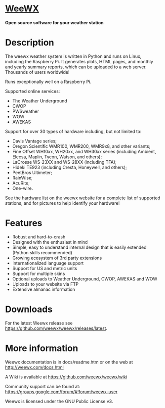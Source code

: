 <h1>
  <a href='http://www.weewx.com'>WeeWX</a>
</h1>
<h4>Open source software for your weather station</h4>


<h1>Description</h1>
<p>The weewx weather system is written in Python and runs on Linux,
  including the Raspberry Pi. It generates plots, HTML pages, and monthly and
  yearly summary reports, which can be uploaded to a web server. Thousands of
  users worldwide!</p>

<p>Runs exceptionally well on a Raspberry Pi.</p>

<p>Supported online services:</p>
<ul>
  <li>The Weather Underground</li>
  <li>CWOP</li>
  <li>PWSweather</li>
  <li>WOW</li>
  <li>AWEKAS</li>
</ul>

<p>Support for over 30 types of hardware including, but not limited to:</p>
<ul>
  <li>Davis Vantage series;</li>
  <li>Oregon Scientific WMR100, WMR200, WMR9x8, and other variants;</li>
  <li>Fine Offset WH10xx, WH20xx, and WH30xx series (including Ambient,
    Elecsa, Maplin, Tycon, Watson, and others);</li>
  <li>LaCrosse WS-23XX and WS-28XX (including TFA);</li>
  <li>Hideki TE923 (including Cresta, Honeywell, and others);</li>
  <li>PeetBros Ultimeter;</li>
  <li>RainWise;</li>
  <li>AcuRite;</li>
  <li>One-wire.</li>
</ul>

<p>
  See the <a href="http://www.weewx.com/hardware.html">hardware list</a> on the
  weewx website for a complete list of supported stations, and for pictures to
  help identify your hardware!
</p>

<h1>Features</h1>
<ul>
  <li>Robust and hard-to-crash</li>
  <li>Designed with the enthusiast in mind</li>
  <li>Simple, easy to understand internal design that is easily extended
    (Python skills recommended)</li>
  <li>Growing ecosystem of 3rd party extensions</li>
  <li>Internationalized language support</li>
  <li>Support for US and metric units</li>
  <li>Support for multiple skins</li>
  <li>Optional uploads to Weather Underground, CWOP, AWEKAS and WOW</li>
  <li>Uploads to your website via FTP</li>
  <li>Extensive almanac information</li>
</ul>

<h1>Downloads</h1>
<p>For the latest Weewx release see <a href="https://github.com/weewx/weewx/releases/latest">
https://github.com/weewx/weewx/releases/latest</a>.</p>

<h1>More information</h1>

<p>
  Weewx documentation is in docs/readme.htm or on the web at <a
    href="http://weewx.com/docs.html">http://weewx.com/docs.html</a>
</p>
<p>
  A Wiki is available at <a href="https://github.com/weewx/weewx/wiki">https://github.com/weewx/weewx/wiki</a>
</p>
<p>
  Community support can be found at: <a
    href="https://groups.google.com/forum/#!forum/weewx-user">https://groups.google.com/forum/#!forum/weewx-user</a>
</p>

<p>Weewx is licensed under the GNU Public License v3.</p>

